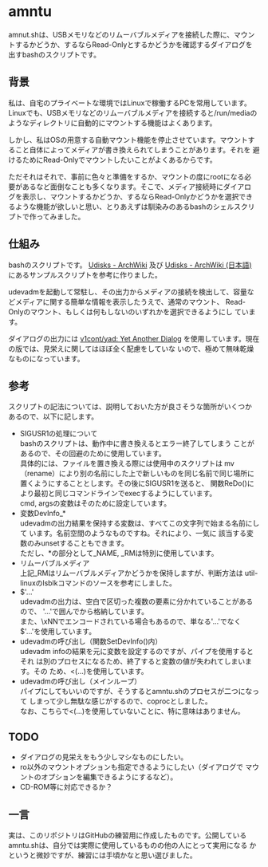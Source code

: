 # amntu

amnut.shは、USBメモリなどのリムーバブルメディアを接続した際に、マウン
トするかどうか、するならRead-Onlyとするかどうかを確認するダイアログを
出すbashのスクリプトです。

## 背景

私は、自宅のプライベートな環境ではLinuxで稼働するPCを常用しています。
Linuxでも、USBメモリなどのリムーバブルメディアを接続すると/run/mediaの
ようなディレクトリに自動的にマウントする機能はよくあります。

しかし、私はOSの用意する自動マウント機能を停止させています。マウントす
ること自体によってメディアが書き換えられてしまうことがあります。それを
避けるためにRead-Onlyでマウントしたいことがよくあるからです。

ただそれはそれで、事前に色々と準備をするか、マウントの度にrootになる必
要があるなど面倒なことも多くなります。そこで、メディア接続時にダイアロ
グを表示し、マウントするかどうか、するならRead-Onlyかどうかを選択でき
るような機能が欲しいと思い、とりあえずは馴染みのあるbashのシェルスクリ
プトで作ってみました。

## 仕組み

bashのスクリプトです。
<a href="https://wiki.archlinux.org/index.php/Udisks" title="Udisks - ArchWiki" target="_blank">Udisks - ArchWiki</a>
及び
<a href="https://wiki.archlinux.jp/index.php/Udisks" title="Udisks - ArchWiki" target="_blank">Udisks - ArchWiki (日本語)</a>
にあるサンプルスクリプトを参考に作りました。

udevadmを起動して常駐し、その出力からメディアの接続を検出して、容量な
どメディアに関する簡単な情報を表示したうえで、通常のマウント、
Read-Onlyのマウント、もしくは何もしないのいずれかを選択できるようにし
ています。

ダイアログの出力には
<a href="https://github.com/v1cont/yad" title="GitHub - v1cont/yad: Yet Another Dialog" target="_blank">v1cont/yad: Yet Another Dialog</a>
を使用しています。現在の版では、見栄えに関してはほぼ全く配慮をしていな
いので、極めて無味乾燥なものになっています。

## 参考

スクリプトの記法については、説明しておいた方が良さそうな箇所がいくつか
あるので、以下に記します。

- SIGUSR1の処理について  
bashのスクリプトは、動作中に書き換えるとエラー終了してしまう
ことがあるので、その回避のために使用しています。  
具体的には、ファイルを置き換える際には使用中のスクリプトは
mv（rename）により別の名前にした上で新しいものを同じ名前で同じ場所に
置くようにすることとします。その後にSIGUSR1を送ると、
関数ReDo()により最初と同じコマンドラインでexecするようにしています。  
cmd, argsの変数はそのために設定しています。
- 変数DevInfo_\*  
udevadmの出力結果を保持する変数は、すべてこの文字列で始まる名前にして
います。名前空間のようなものですね。それにより、一気に
該当する変数のみunsetすることもできます。  
ただし、\*の部分として_NAME, _RMは特別に使用しています。
- リムーバブルメディア  
上記_RMはリムーバブルメディアかどうかを保持しますが、判断方法は
util-linuxのlsblkコマンドのソースを参考にしました。
- $'...'  
udevadmの出力は、空白で区切った複数の要素に分かれていることがあるので、
'...'で囲んでから格納しています。  
また、\\xNNでエンコードされている場合もあるので、単なる'...'でなく
$'...'を使用しています。
- udevadmの呼び出し（関数SetDevInfo()内）  
udevadm infoの結果を元に変数を設定するのですが、パイプを使用するとそれ
は別のプロセスになるため、終了すると変数の値が失われてしまいます。その
ため、<(...)を使用しています。
- udevadmの呼び出し（メインループ）  
パイプにしてもいいのですが、そうするとamntu.shのプロセスが二つになって
しまって少し無駄な感じがするので、coprocとしました。  
なお、こちらで<(...)を使用していないことに、特に意味はありません。

## TODO

- ダイアログの見栄えをもう少しマシなものにしたい。
- ro以外のマウントオプションも指定できるようにしたい（ダイアログで
マウントのオプションを編集できるようにするなど）。
- CD-ROM等に対応できるか？

## 一言

実は、このリポジトリはGitHubの練習用に作成したものです。公開している
amntu.shは、自分では実際に使用しているものの他の人にとって実用になる
かというと微妙ですが、練習には手頃かなと思い選びました。

